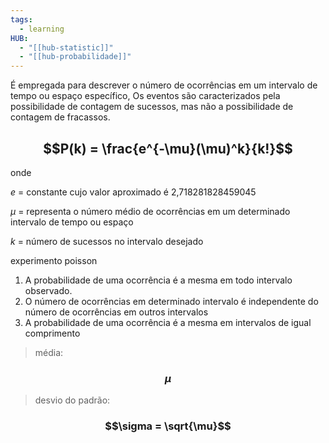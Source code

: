 ```yaml
---
tags:
  - learning
HUB:
  - "[[hub-statistic]]"
  - "[[hub-probabilidade]]"
---
```




É empregada para descrever o número de ocorrências em um intervalo de tempo ou espaço específico, Os eventos são caracterizados pela possibilidade de contagem de sucessos, mas não a possibilidade de contagem de fracassos.

## $$P(k) = \frac{e^{-\mu}(\mu)^k}{k!}$$

onde

$e$ = constante cujo valor aproximado é 2,718281828459045

$\mu$ = representa o número médio de ocorrências em um determinado intervalo de tempo ou espaço

$k$ = número de sucessos no intervalo desejado


experimento poisson

1. A probabilidade de uma ocorrência é a mesma em todo intervalo observado.
2. O número de ocorrências em determinado intervalo é independente do número de ocorrências em outros intervalos
3. A probabilidade de uma ocorrência é a mesma em intervalos de igual comprimento


>média:
### $$\mu$$
> desvio do padrão:
### $$\sigma = \sqrt{\mu}$$

